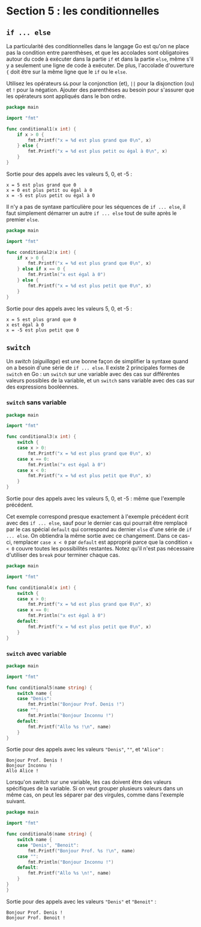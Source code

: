 # Section 5 : les conditionnelles

## `if ... else`

La particularité des conditionnelles dans le langage Go est qu'on ne place pas la condition entre parenthèses, et que
les accolades sont obligatoires autour du code à exécuter dans la partie `if` et dans la partie `else`, même s'il y a
seulement une ligne de code à exécuter. De plus, l'accolade d'ouverture `{` doit être sur la même ligne que le `if` ou
le `else`.

Utilisez les opérateurs `&&` pour la conjonction (et), `||` pour la disjonction (ou) et `!` pour la négation. Ajouter
des parenthèses au besoin pour s'assurer que les opérateurs sont appliqués dans le bon ordre.

```go
package main

import "fmt"

func conditional1(x int) {
	if x > 0 {
		fmt.Printf("x = %d est plus grand que 0\n", x)
	} else {
		fmt.Printf("x = %d est plus petit ou égal à 0\n", x)
	}
}
```

Sortie pour des appels avec les valeurs 5, 0, et -5 :

```
x = 5 est plus grand que 0
x = 0 est plus petit ou égal à 0
x = -5 est plus petit ou égal à 0
```

Il n'y a pas de syntaxe particulière pour les séquences de `if ... else`, il faut simplement démarrer un autre
`if ... else` tout de suite après le premier `else`.

```go
package main

import "fmt"

func conditional2(x int) {
	if x > 0 {
		fmt.Printf("x = %d est plus grand que 0\n", x)
	} else if x == 0 {
		fmt.Println("x est égal à 0")
	} else {
		fmt.Printf("x = %d est plus petit que 0\n", x)
	}
}
```

Sortie pour des appels avec les valeurs 5, 0, et -5 :

```
x = 5 est plus grand que 0
x est égal à 0
x = -5 est plus petit que 0
```

## `switch`

Un _switch_ (_aiguillage_) est une bonne façon de simplifier la syntaxe quand on a besoin d'une série de `if ... else`.
Il existe 2 principales formes de `switch` en Go : un `switch` sur une variable avec des cas sur différentes valeurs
possibles de la variable, et un `switch` sans variable avec des cas sur des expressions booléennes.

### `switch` sans variable

```go
package main

import "fmt"

func conditional3(x int) {
	switch {
	case x > 0:
		fmt.Printf("x = %d est plus grand que 0\n", x)
	case x == 0:
		fmt.Println("x est égal à 0")
	case x < 0:
		fmt.Printf("x = %d est plus petit que 0\n", x)
	}
}
```

Sortie pour des appels avec les valeurs 5, 0, et -5 : même que l'exemple précédent.

Cet exemple correspond presque exactement à l'exemple précédent écrit avec des `if ... else`, sauf pour le dernier cas
qui pourrait être remplacé par le cas spécial `default` qui correspond au dernier `else` d'une série de `if ... else`.
On obtiendra la même sortie avec ce changement. Dans ce cas-ci, remplacer `case x < 0` par `default` est approprié parce
que la condition `x < 0` couvre toutes les possibilités restantes. Notez qu'il n'est pas nécessaire d'utiliser
des `break` pour terminer chaque cas.

```go
package main

import "fmt"

func conditional4(x int) {
	switch {
	case x > 0:
		fmt.Printf("x = %d est plus grand que 0\n", x)
	case x == 0:
		fmt.Println("x est égal à 0")
	default:
		fmt.Printf("x = %d est plus petit que 0\n", x)
	}
}
```

### `switch` avec variable

```go
package main

import "fmt"

func conditional5(name string) {
	switch name {
	case "Denis":
		fmt.Println("Bonjour Prof. Denis !")
	case "":
		fmt.Println("Bonjour Inconnu !")
	default:
		fmt.Printf("Allo %s !\n", name)
	}
}
```

Sortie pour des appels avec les valeurs `"Denis"`, `""`, et `"Alice"` :

```
Bonjour Prof. Denis !
Bonjour Inconnu !
Allo Alice !
```

Lorsqu'on _switch_ sur une variable, les cas doivent être des valeurs spécifiques de la variable. Si on veut grouper
plusieurs valeurs dans un même cas, on peut les séparer par des virgules, comme dans l'exemple suivant.

```go
package main

import "fmt"

func conditional6(name string) {
	switch name {
	case "Denis", "Benoit":
		fmt.Printf("Bonjour Prof. %s !\n", name)
	case "":
		fmt.Println("Bonjour Inconnu !")
	default:
		fmt.Printf("Allo %s \n!", name)
	}
}
}
```

Sortie pour des appels avec les valeurs `"Denis"` et `"Benoit"` :

```
Bonjour Prof. Denis !
Bonjour Prof. Benoit !
```
